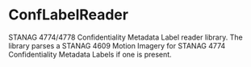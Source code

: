 # ConfLabelReader
STANAG 4774/4778 Confidentiality Metadata Label reader library.  The library parses a STANAG 4609 Motion Imagery for STANAG 4774 Confidentiality Metadata Labels if one is present.
